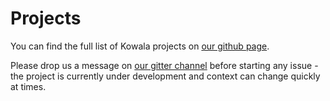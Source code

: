 # Projects

You can find the full list of Kowala projects on [our github page](https://github.com/kowala-tech).

Please drop us a message on [our gitter channel](https://gitter.im/kowala-tech/Lobby) before starting any issue - the project is currently under development and context can change quickly at times.
